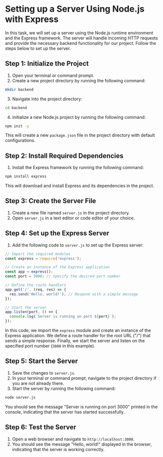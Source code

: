 # Setting up a Server Using Node.js with Express

In this task, we will set up a server using the Node.js runtime environment and the Express framework. The server will handle incoming HTTP requests and provide the necessary backend functionality for our project. Follow the steps below to set up the server.

## Step 1: Initialize the Project

1. Open your terminal or command prompt.
2. Create a new project directory by running the following command:

```bash
mkdir backend
```

3. Navigate into the project directory:

```bash
cd backend
```

4. Initialize a new Node.js project by running the following command:

```bash
npm init -y
```

This will create a new `package.json` file in the project directory with default configurations.

## Step 2: Install Required Dependencies

1. Install the Express framework by running the following command:

```bash
npm install express
```

This will download and install Express and its dependencies in the project.

## Step 3: Create the Server File

1. Create a new file named `server.js` in the project directory.
2. Open `server.js` in a text editor or code editor of your choice.

## Step 4: Set up the Express Server

1. Add the following code to `server.js` to set up the Express server:

```javascript
// Import the required modules
const express = require('express');

// Create an instance of the Express application
const app = express();
const port = 3000; // Specify the desired port number

// Define the route handlers
app.get('/', (req, res) => {
  res.send('Hello, world!'); // Respond with a simple message
});

// Start the server
app.listen(port, () => {
  console.log(`Server is running on port ${port}`);
});
```

In this code, we import the `express` module and create an instance of the Express application. We define a route handler for the root URL ("/") that sends a simple response. Finally, we start the server and listen on the specified port number (`3000` in this example).

## Step 5: Start the Server

1. Save the changes to `server.js`.
2. In your terminal or command prompt, navigate to the project directory if you are not already there.
3. Start the server by running the following command:

```bash
node server.js
```

You should see the message "Server is running on port 3000" printed in the console, indicating that the server has started successfully.

## Step 6: Test the Server

1. Open a web browser and navigate to `http://localhost:3000`.
2. You should see the message "Hello, world!" displayed in the browser, indicating that the server is working correctly.

